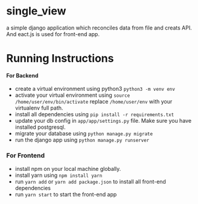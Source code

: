 # single_view
a simple django application which reconciles data from file and creats API. And eact.js is used for front-end app.


# Running Instructions
#### For Backend
- create a virtual environment using python3 `python3 -m venv env`
- activate your virtual environment using `source /home/user/env/bin/activate` replace `/home/user/env` with your virtualenv full path.
- install all dependencies using `pip install -r requirements.txt`
- update your db config in `app/app/settings.py` file. Make sure you have installed postgresql.
- migrate your database using `python manage.py migrate`
- run the django app using `python manage.py runserver` 


### For Frontend
- install npm on your local machine globally.
- install yarn using `npm install yarn`
- run `yarn add` or `yarn add package.json` to install all front-end dependencies
- run `yarn start` to start the front-end app